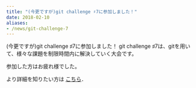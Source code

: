 ```yaml
---
title: "(今更ですが)git challenge ♯7に参加しました！"
date: 2018-02-10
aliases:
- /news/git-challenge-7
---
```


(今更ですが)git challenge ♯7に参加しました！
git challenge ♯7は、gitを用いて、様々な課題を制限時間内に解決していく大会です。

参加した方はお疲れ様でした。

より詳細を知りたい方は [こちら](https://www.iggg.org/wiki/?git%20challenge%20%E2%99%AF7)．
